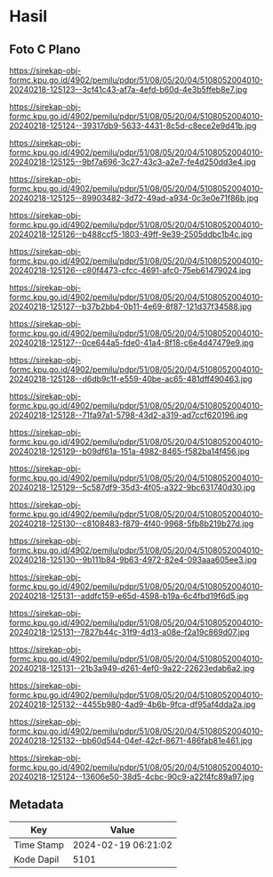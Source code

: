 # Hasil

## Foto C Plano

https://sirekap-obj-formc.kpu.go.id/4902/pemilu/pdpr/51/08/05/20/04/5108052004010-20240218-125123--3cf41c43-af7a-4efd-b60d-4e3b5ffeb8e7.jpg

https://sirekap-obj-formc.kpu.go.id/4902/pemilu/pdpr/51/08/05/20/04/5108052004010-20240218-125124--39317db9-5633-4431-8c5d-c8ece2e9d41b.jpg

https://sirekap-obj-formc.kpu.go.id/4902/pemilu/pdpr/51/08/05/20/04/5108052004010-20240218-125125--9bf7a696-3c27-43c3-a2e7-fe4d250dd3e4.jpg

https://sirekap-obj-formc.kpu.go.id/4902/pemilu/pdpr/51/08/05/20/04/5108052004010-20240218-125125--89903482-3d72-49ad-a934-0c3e0e71f86b.jpg

https://sirekap-obj-formc.kpu.go.id/4902/pemilu/pdpr/51/08/05/20/04/5108052004010-20240218-125126--b488ccf5-1803-49ff-9e39-2505ddbc1b4c.jpg

https://sirekap-obj-formc.kpu.go.id/4902/pemilu/pdpr/51/08/05/20/04/5108052004010-20240218-125126--c80f4473-cfcc-4691-afc0-75eb61479024.jpg

https://sirekap-obj-formc.kpu.go.id/4902/pemilu/pdpr/51/08/05/20/04/5108052004010-20240218-125127--b37b2bb4-0b11-4e69-8f87-121d37f34588.jpg

https://sirekap-obj-formc.kpu.go.id/4902/pemilu/pdpr/51/08/05/20/04/5108052004010-20240218-125127--0ce644a5-fde0-41a4-8f18-c6e4d47479e9.jpg

https://sirekap-obj-formc.kpu.go.id/4902/pemilu/pdpr/51/08/05/20/04/5108052004010-20240218-125128--d6db9c1f-e559-40be-ac65-481dff490463.jpg

https://sirekap-obj-formc.kpu.go.id/4902/pemilu/pdpr/51/08/05/20/04/5108052004010-20240218-125128--71fa97a1-5798-43d2-a319-ad7ccf620196.jpg

https://sirekap-obj-formc.kpu.go.id/4902/pemilu/pdpr/51/08/05/20/04/5108052004010-20240218-125129--b09df61a-151a-4982-8465-f582ba14f456.jpg

https://sirekap-obj-formc.kpu.go.id/4902/pemilu/pdpr/51/08/05/20/04/5108052004010-20240218-125129--5c587df9-35d3-4f05-a322-9bc631740d30.jpg

https://sirekap-obj-formc.kpu.go.id/4902/pemilu/pdpr/51/08/05/20/04/5108052004010-20240218-125130--c8108483-f879-4f40-9968-5fb8b219b27d.jpg

https://sirekap-obj-formc.kpu.go.id/4902/pemilu/pdpr/51/08/05/20/04/5108052004010-20240218-125130--9b111b84-9b63-4972-82e4-093aaa605ee3.jpg

https://sirekap-obj-formc.kpu.go.id/4902/pemilu/pdpr/51/08/05/20/04/5108052004010-20240218-125131--addfc159-e65d-4598-b19a-6c4fbd19f6d5.jpg

https://sirekap-obj-formc.kpu.go.id/4902/pemilu/pdpr/51/08/05/20/04/5108052004010-20240218-125131--7827b44c-31f9-4d13-a08e-f2a19c869d07.jpg

https://sirekap-obj-formc.kpu.go.id/4902/pemilu/pdpr/51/08/05/20/04/5108052004010-20240218-125131--21b3a949-d261-4ef0-9a22-22623edab6a2.jpg

https://sirekap-obj-formc.kpu.go.id/4902/pemilu/pdpr/51/08/05/20/04/5108052004010-20240218-125132--4455b980-4ad9-4b6b-9fca-df95af4dda2a.jpg

https://sirekap-obj-formc.kpu.go.id/4902/pemilu/pdpr/51/08/05/20/04/5108052004010-20240218-125132--bb60d544-04ef-42cf-8671-486fab81e461.jpg

https://sirekap-obj-formc.kpu.go.id/4902/pemilu/pdpr/51/08/05/20/04/5108052004010-20240218-125124--13606e50-38d5-4cbc-90c9-a22f4fc89a97.jpg


## Metadata

| Key        | Value               |
| ---------- | ------------------- |
| Time Stamp | 2024-02-19 06:21:02 |
| Kode Dapil | 5101                |



